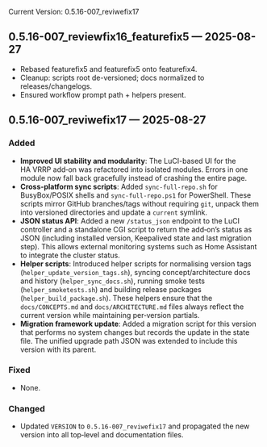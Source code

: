 Current Version: 0.5.16-007_reviwefix17


## 0.5.16-007_reviewfix16_featurefix5 — 2025-08-27
- Rebased featurefix5 and featurefix5 onto featurefix4.
- Cleanup: scripts root de-versioned; docs normalized to releases/changelogs.
- Ensured workflow prompt path + helpers present.

## 0.5.16-007_reviwefix17 — 2025-08-27

### Added

- **Improved UI stability and modularity**: The LuCI-based UI for the HA VRRP add‑on was refactored into isolated modules.  Errors in one module now fall back gracefully instead of crashing the entire page.
- **Cross‑platform sync scripts**: Added `sync-full-repo.sh` for BusyBox/POSIX shells and `sync-full-repo.ps1` for PowerShell.  These scripts mirror GitHub branches/tags without requiring `git`, unpack them into versioned directories and update a `current` symlink.
- **JSON status API**: Added a new `/status_json` endpoint to the LuCI controller and a standalone CGI script to return the add‑on’s status as JSON (including installed version, Keepalived state and last migration step).  This allows external monitoring systems such as Home Assistant to integrate the cluster status.
- **Helper scripts**: Introduced helper scripts for normalising version tags (`helper_update_version_tags.sh`), syncing concept/architecture docs and history (`helper_sync_docs.sh`), running smoke tests (`helper_smoketests.sh`) and building release packages (`helper_build_package.sh`).  These helpers ensure that the `docs/CONCEPTS.md` and `docs/ARCHITECTURE.md` files always reflect the current version while maintaining per‑version partials.
- **Migration framework update**: Added a migration script for this version that performs no system changes but records the update in the state file.  The unified upgrade path JSON was extended to include this version with its parent.

### Fixed

- None.

### Changed

- Updated `VERSION` to `0.5.16-007_reviwefix17` and propagated the new version into all top‑level and documentation files.

